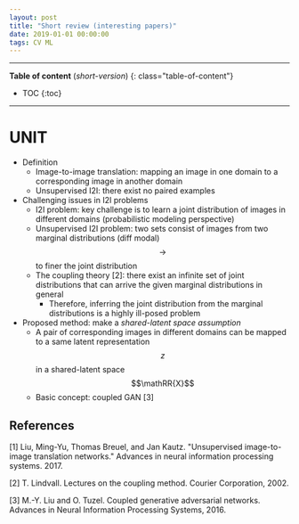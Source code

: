 ```yaml
---
layout: post
title: "Short review (interesting papers)"
date: 2019-01-01 00:00:00
tags: CV ML
---
```


<!--more-->

---

**Table of content** (*short-version*)
{: class="table-of-content"}
* TOC
{:toc}

---

# UNIT 

- Definition
  - Image-to-image translation: mapping an image in one domain to a corresponding image in another domain
  - Unsupervised I2I: there exist no paired examples
- Challenging issues in I2I problems
  - I2I problem: key challenge is to learn a joint distribution of images in different domains (probabilistic modeling perspective)
  - Unsupervised I2I problem: two sets consist of images from two marginal distributions (diff modal) $$\rightarrow$$ to finer the joint distribution
  - The coupling theory [2]: there exist an infinite set of joint distributions that can arrive the given marginal distributions in general
    - Therefore, inferring the joint distribution from the marginal distributions is a highly ill-posed problem
- Proposed method: make a *shared-latent space assumption*
  - A pair of corresponding images in different domains can be mapped to a same latent representation $$z$$ in a shared-latent space $$\mathRR{X}$$
  - Basic concept: coupled GAN [3]



## References

[1] Liu, Ming-Yu, Thomas Breuel, and Jan Kautz. "Unsupervised image-to-image translation networks." Advances in neural information processing systems. 2017.

[2] T. Lindvall. Lectures on the coupling method. Courier Corporation, 2002.

[3] M.-Y. Liu and O. Tuzel. Coupled generative adversarial networks. Advances in Neural Information Processing Systems, 2016.


